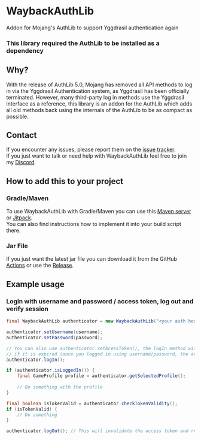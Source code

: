 # WaybackAuthLib
Addon for Mojang's AuthLib to support Yggdrasil authentication again
### This library required the AuthLib to be installed as a dependency

## Why?
With the release of AuthLib 5.0, Mojang has removed all API methods to log in via the Yggdrasil Authentication system, as Yggdrasil has been officially terminated. However, many third-party log in methods use the Yggdrasil interface as a reference, this library is an addon for the AuthLib which adds all old methods back using the internals of the AuthLib to be as compact as possible.

## Contact
If you encounter any issues, please report them on the
[issue tracker](https://github.com/FlorianMichael/WaybackAuthLib/issues).  
If you just want to talk or need help with WaybackAuthLib feel free to join my
[Discord](https://discord.gg/BwWhCHUKDf).

## How to add this to your project
### Gradle/Maven
To use WaybackAuthLib with Gradle/Maven you can use this [Maven server](https://maven.lenni0451.net/#/releases/de/florianmichael/WaybackAuthLib) or [Jitpack](https://jitpack.io/#FlorianMichael/WaybackAuthLib).  
You can also find instructions how to implement it into your build script there.

### Jar File
If you just want the latest jar file you can download it from the GitHub [Actions](https://github.com/FlorianMichael/WaybackAuthLib/actions) or use the [Release](https://github.com/FlorianMichael/WaybackAuthLib/releases).

## Example usage
### Login with username and password / access token, log out and verify session
```java
final WaybackAuthLib authenticator = new WaybackAuthLib("<your auth host server>", clientToken, Proxy.NO_PROXY);

authenticator.setUsername(username);
authenticator.setPassword(password);

// You can also use authenticator.setAcessToken(), the logIn method will then refresh the acess token
// if it is expired (once you logged in using username/password, the access token field will also be updated automatically)
authenticator.logIn();

if (authenticator.isLoggedIn()) {
    final GameProfile profile = authenticator.getSelectedProfile();
    
    // Do something with the profile
}

final boolean isTokenValid = authenticator.checkTokenValidity();
if (isTokenValid) {
    // Do something
}

authenticator.logOut(); // This will invalidate the access token and reset all storages
```
